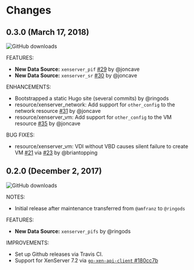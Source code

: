 # Changes

## 0.3.0 (March 17, 2018)

![GitHub downloads](https://img.shields.io/github/downloads/ringods/terraform-provider-xenserver/v0.3.0/total.svg)

FEATURES:

* **New Data Source:** `xenserver_pif` [#29](https://github.com/ringods/terraform-provider-xenserver/pull/29) by @joncave
* **New Data Source:** `xenserver_sr` [#30](https://github.com/ringods/terraform-provider-xenserver/pull/30) by @joncave

ENHANCEMENTS:

* Bootstrapped a static Hugo site (several commits) by @ringods
* resource/xenserver_network: Add support for `other_config` to the network resource [#31](https://github.com/ringods/terraform-provider-xenserver/pull/31) by @joncave
* resource/xenserver_vm: Add support for `other_config` to the VM resource [#35](https://github.com/ringods/terraform-provider-xenserver/pull/35) by @joncave

BUG FIXES:

* resource/xenserver_vm: VDI without VBD causes silent failure to create VM [#21](https://github.com/ringods/terraform-provider-xenserver/issues/21) via [#23](https://github.com/ringods/terraform-provider-xenserver/pull/23) by @briantopping

## 0.2.0 (December 2, 2017)

![GitHub downloads](https://img.shields.io/github/downloads/ringods/terraform-provider-xenserver/v0.2.0/total.svg)

NOTES:

* Initial release after maintenance transferred from `@amfranz` to `@ringods`

FEATURES:

* **New Data Source:** `xenserver_pifs` by @ringods

IMPROVEMENTS:

* Set up Github releases via Travis CI.
* Support for XenServer 7.2 via [`go-xen-api-client` #180cc7b](https://github.com/ringods/go-xen-api-client/commit/180cc7bfb7590fbc1a81c198b0011429ac58881f)
